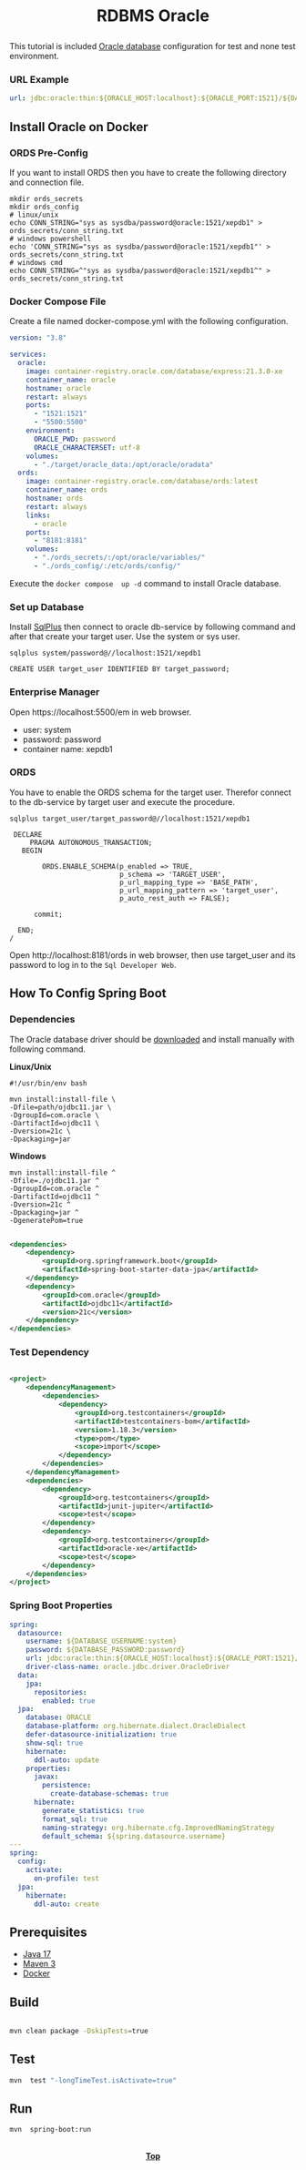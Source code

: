 # <p align="center">RDBMS Oracle</p>

<p align="justify">

This tutorial is included [Oracle database](https://www.oracle.com/) configuration for test and none test environment.

</p>

### URL Example

```yaml
url: jdbc:oracle:thin:${ORACLE_HOST:localhost}:${ORACLE_PORT:1521}/${DATABASE_NAME:xepdb1}
```

## Install Oracle on Docker

### ORDS Pre-Config

If you want to install ORDS then you have to create the following directory and connection file.

```shell
mkdir ords_secrets
mkdir ords_config
# linux/unix
echo CONN_STRING="sys as sysdba/password@oracle:1521/xepdb1" > ords_secrets/conn_string.txt
# windows powershell
echo 'CONN_STRING="sys as sysdba/password@oracle:1521/xepdb1"' > ords_secrets/conn_string.txt
# windows cmd
echo CONN_STRING=^"sys as sysdba/password@oracle:1521/xepdb1^" > ords_secrets/conn_string.txt

```

### Docker Compose File

Create a file named docker-compose.yml with the following configuration.

```yaml
version: "3.8"

services:
  oracle:
    image: container-registry.oracle.com/database/express:21.3.0-xe
    container_name: oracle
    hostname: oracle
    restart: always
    ports:
      - "1521:1521"
      - "5500:5500"
    environment:
      ORACLE_PWD: password
      ORACLE_CHARACTERSET: utf-8
    volumes:
      - "./target/oracle_data:/opt/oracle/oradata"
  ords:
    image: container-registry.oracle.com/database/ords:latest
    container_name: ords
    hostname: ords
    restart: always
    links:
      - oracle
    ports:
      - "8181:8181"
    volumes:
      - "./ords_secrets/:/opt/oracle/variables/"
      - "./ords_config/:/etc/ords/config/"
```

Execute the `docker compose  up -d` command to install Oracle database.

### Set up Database

Install [SqlPlus](https://www.oracle.com/database/technologies/instant-client/downloads.html) then connect to oracle
db-service by following command and after that create your target user. Use the system or sys user.

```shell
sqlplus system/password@//localhost:1521/xepdb1
```

```oracle-sql
CREATE USER target_user IDENTIFIED BY target_password;
```

### Enterprise Manager

Open https://localhost:5500/em in web browser.

* user: system
* password: password
* container name: xepdb1

### ORDS

You have to enable the ORDS schema for the target user. Therefor connect to the db-service by target user and execute
the procedure.

```shell
sqlplus target_user/target_password@//localhost:1521/xepdb1
```

```oracle-plsql
 DECLARE
     PRAGMA AUTONOMOUS_TRANSACTION;
   BEGIN
 
        ORDS.ENABLE_SCHEMA(p_enabled => TRUE,
                           p_schema => 'TARGET_USER',
                           p_url_mapping_type => 'BASE_PATH',
                           p_url_mapping_pattern => 'target_user',
                           p_auto_rest_auth => FALSE);

      commit;

  END;
/
```

Open http://localhost:8181/ords in web browser, then use target_user and its password to log in to
the `Sql Developer Web`.

## How To Config Spring Boot

### Dependencies

The Oracle database driver should
be [downloaded](https://www.oracle.com/de/database/technologies/appdev/jdbc-downloads.html) and install manually with
following command.

**Linux/Unix**

```shell
#!/usr/bin/env bash

mvn install:install-file \
-Dfile=path/ojdbc11.jar \
-DgroupId=com.oracle \
-DartifactId=ojdbc11 \
-Dversion=21c \
-Dpackaging=jar
```

**Windows**

```shell
mvn install:install-file ^
-Dfile=./ojdbc11.jar ^
-DgroupId=com.oracle ^
-DartifactId=ojdbc11 ^
-Dversion=21c ^
-Dpackaging=jar ^
-DgeneratePom=true

```

```xml

<dependencies>
    <dependency>
        <groupId>org.springframework.boot</groupId>
        <artifactId>spring-boot-starter-data-jpa</artifactId>
    </dependency>
    <dependency>
        <groupId>com.oracle</groupId>
        <artifactId>ojdbc11</artifactId>
        <version>21c</version>
    </dependency>
</dependencies>
```

### Test Dependency

```xml

<project>
    <dependencyManagement>
        <dependencies>
            <dependency>
                <groupId>org.testcontainers</groupId>
                <artifactId>testcontainers-bom</artifactId>
                <version>1.18.3</version>
                <type>pom</type>
                <scope>import</scope>
            </dependency>
        </dependencies>
    </dependencyManagement>
    <dependencies>
        <dependency>
            <groupId>org.testcontainers</groupId>
            <artifactId>junit-jupiter</artifactId>
            <scope>test</scope>
        </dependency>
        <dependency>
            <groupId>org.testcontainers</groupId>
            <artifactId>oracle-xe</artifactId>
            <scope>test</scope>
        </dependency>
    </dependencies>
</project>
```

### Spring Boot Properties

```yaml
spring:
  datasource:
    username: ${DATABASE_USERNAME:system}
    password: ${DATABASE_PASSWORD:password}
    url: jdbc:oracle:thin:${ORACLE_HOST:localhost}:${ORACLE_PORT:1521}/${DATABASE_NAME:xepdb1}
    driver-class-name: oracle.jdbc.driver.OracleDriver
  data:
    jpa:
      repositories:
        enabled: true
  jpa:
    database: ORACLE
    database-platform: org.hibernate.dialect.OracleDialect
    defer-datasource-initialization: true
    show-sql: true
    hibernate:
      ddl-auto: update
    properties:
      javax:
        persistence:
          create-database-schemas: true
      hibernate:
        generate_statistics: true
        format_sql: true
        naming-strategy: org.hibernate.cfg.ImprovedNamingStrategy
        default_schema: ${spring.datasource.username}
---
spring:
  config:
    activate:
      on-profile: test
  jpa:
    hibernate:
      ddl-auto: create
```

## Prerequisites

* [Java 17](https://www.oracle.com/de/java/technologies/downloads/)
* [Maven 3](https://maven.apache.org/index.html)
* [Docker](https://www.docker.com/)

## Build

```bash

mvn clean package -DskipTests=true
```

## Test

```bash
mvn  test "-longTimeTest.isActivate=true"
```

## Run

```bash
mvn  spring-boot:run
```

##

**<p align="center"> [Top](#rdbms-oracle) </p>**